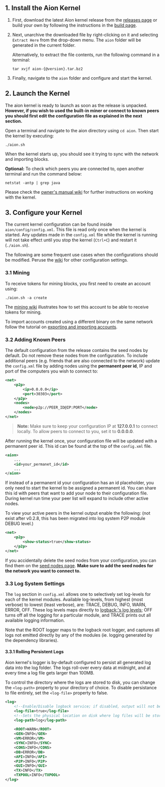 ## 1. Install the Aion Kernel

1. First, download the latest Aion kernel release from the [releases page](https://github.com/aionnetwork/aion/releases) or build your own by following the instructions in the [build page](https://github.com/aionnetwork/aion/wiki/Build-your-Aion-network).

2. Next, unarchive the downloaded file by right-clicking on it and selecting `Extract Here` from the drop-down menu. 
The `aion` folder will be generated in the current folder. 
    
    Alternatively, to extract the file contents, run the following command in a terminal: 
    
    ```
    tar xvjf aion-{@version}.tar.bz2
    ```

3. Finally, navigate to the `aion` folder and configure and start the kernel.

## 2. Launch the Kernel

The aion kernel is ready to launch as soon as the release is unpacked. **However, if you wish to used the built-in miner or connect to known peers you should first edit the configuration file as explained in the next section.**

Open a terminal and navigate to the aion directory using `cd aion`. Then start the kernel by executing: 

```
./aion.sh
```

When the kernel starts up, you should see it trying to sync with the network and importing blocks. 

**Optional:** To check which peers you are connected to, open another terminal and run the command below:

```
netstat -antp | grep java
```

Please check the [owner's manual wiki](https://github.com/aionnetwork/aion/wiki/Aion-Owner's-Manual) for further instructions on working with the kernel. 

## 3. Configure your Kernel

The current kernel configuration can be found inside `aion/config/config.xml`.
This file is read only once when the kernel is started. Any updates made in the `config.xml` file while the kernel is running will not take effect until you stop the kernel (`Ctrl+C`) and restart it (`./aion.sh`).

The following are some frequent use cases when the configurations should be modified. Peruse the [wiki](https://github.com/aionnetwork/aion/wiki) for other configuration settings.

### 3.1 Mining

To receive tokens for mining blocks, you first need to create an account using:
    
```
./aion.sh -a create
```

The [mining wiki](https://github.com/aionnetwork/aion/wiki/Internal-Miner) illustrates how to set this account to be able to receive tokens for mining.

To import accounts created using a different binary on the same network follow the tutorial on [exporting and importing accounts](https://github.com/aionnetwork/aion/wiki/Importing-Accounts).

### 3.2 Adding Known Peers 

The default configuration from the release contains the seed nodes by default. Do not remove these nodes from the configuration. To include additional peers (e.g. friends that are also connected to the network) update the `config.xml` file by adding nodes using the **permanent peer id**, IP and port of the computers you wish to connect to:

```xml
<net>
    <p2p>
        <ip>0.0.0.0</ip>
        <port>30303</port>
    </p2p>
    <nodes>
        <node>p2p://PEER_ID@IP:PORT</node>
    </nodes>
</net>
```
    
> **Note:** Make sure to keep your configuration IP at **127.0.0.1** to connect locally. To allow peers to connect to you, set it to **0.0.0.0**.

After running the kernel once, your configuration file will be updated with a permanent peer id. This id can be found at the top of the `config.xml` file.

```xml
<aion>
    ...
    <id>your_permanet_id</id>
    ...
</aion>
```

If instead of a permanent id your configuration has an id placeholder, you only need to start the kernel to be assigned a permanent id. You can share this id with peers that want to add your node to their configuration file.
During kernel run time your peer list will expand to include other active nodes. 

To view your active peers in the kernel output enable the following: (not exist after v0.2.8, this has been migrated into log system P2P module DEBUG level.)

```xml
<net>
    <p2p>
        <show-status>true</show-status>
    </p2p>
</net>
```

If you accidentally delete the seed nodes from your configuration, you can find them on the [seed nodes page](https://github.com/aionnetwork/aion/wiki/Aion-Seed-nodes). **Make sure to add the seed nodes for the network you want to connect to.**

### 3.3 Log System Settings 

The `log` section in `config.xml` allows one to selectively set log-levels for each of the kernel modules.  Available log-levels, from highest (most verbose) to lowest (least verbose), are: TRACE, DEBUG, INFO, WARN, ERROR, OFF. These log levels maps directly to [logback;'s log levels](https://logback.qos.ch/manual/architecture.html#basic_selection); OFF turns off all the logging for a particular module, and TRACE prints out all available logging information.

Note that the ROOT logger maps to the logback root logger, and captures all logs not emitted directly by any of the modules (ie. logging generated by the dependency libraries). 

#### 3.3.1 Rolling Persistent Logs

Aion kernel's logger is by-default configured to persist all generated log data into the log folder. The logs roll-over every data at midnight, and at every time a log file gets larger than 100MB. 

To control the directory where the logs are stored to disk, you can change the `<log-path>` property to your directory of choice. To disable persistance to file entirely, set the `<log-file>` property to false.

```xml
<log>
    <!--Enable/Disable logback service; if disabled, output will not be logged -->
    <log-file>true</log-file>
    <!--Sets the physical location on disk where log files will be stored.-->
    <log-path>log</log-path>
    
    <ROOT>WARN</ROOT>
    <GEN>INFO</GEN>
    <VM>ERROR</VM>
    <SYNC>INFO</SYNC>
    <CONS>INFO</CONS>
    <DB>ERROR</DB>
    <API>INFO</API>
    <P2P>INFO</P2P>
    <GUI>INFO</GUI>
    <TX>INFO</TX>
    <TXPOOL>INFO</TXPOOL>
</log>
```
